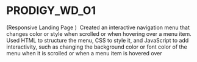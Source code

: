 # PRODIGY_WD_O1
(Responsive Landing Page )  Created an interactive navigation menu that changes color or style when scrolled or when hovering over a menu item. Used HTML to structure the menu, CSS to style it, and JavaScript to add interactivity, such as changing the background color or font color of the menu when it is scrolled or when a menu item is hovered over
